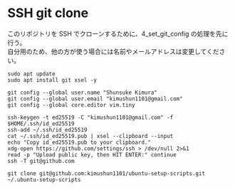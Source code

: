 # SSH git clone

このリポジトリを SSH でクローンするために、4_set_git_config の処理を先に行う。  
自分用のため、他の方が使う場合には名前やメールアドレスは変更してください。

```
sudo apt update
sudo apt install git xsel -y

git config --global user.name "Shunsuke Kimura"
git config --global user.email "kimushun1101@gmail.com"
git config --global core.editor vim.tiny

ssh-keygen -t ed25519 -C "kimushun1101@gmail.com" -f $HOME/.ssh/id_ed25519
ssh-add ~/.ssh/id_ed25519
cat ~/.ssh/id_ed25519.pub | xsel --clipboard --input
echo "Copy id_ed25519.pub to your clipboard."
xdg-open https://github.com/settings/ssh > /dev/null 2>&1
read -p "Upload public key, then HIT ENTER:" continue
ssh -T git@github.com

git clone git@github.com:kimushun1101/ubuntu-setup-scripts.git ~/.ubuntu-setup-scripts
```
